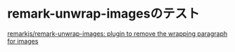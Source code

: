 # remark-unwrap-imagesのテスト

[remarkjs/remark\-unwrap\-images: plugin to remove the wrapping paragraph for images](https://github.com/remarkjs/remark-unwrap-images)